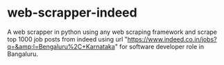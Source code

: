 # web-scrapper-indeed
A web scrapper in python using any web scraping framework and scrape top 1000 job posts from indeed  using url "https://www.indeed.co.in/jobs?q=&amp;l=Bengaluru%2C+Karnataka" for software developer role in Bangaluru.
